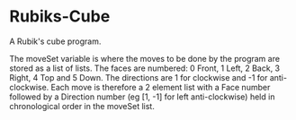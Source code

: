 # Rubiks-Cube
A Rubik's cube program.

The moveSet variable is where the moves to be done by the program are stored as a list of lists. The faces are numbered: 0 Front, 1 Left, 2 Back, 3 Right, 4 Top and 5 Down. The directions are 1 for clockwise and -1 for anti-clockwise. Each move is therefore a 2 element list with a Face number followed by a Direction number (eg [1, -1] for left anti-clockwise) held in chronological order in the moveSet list.

